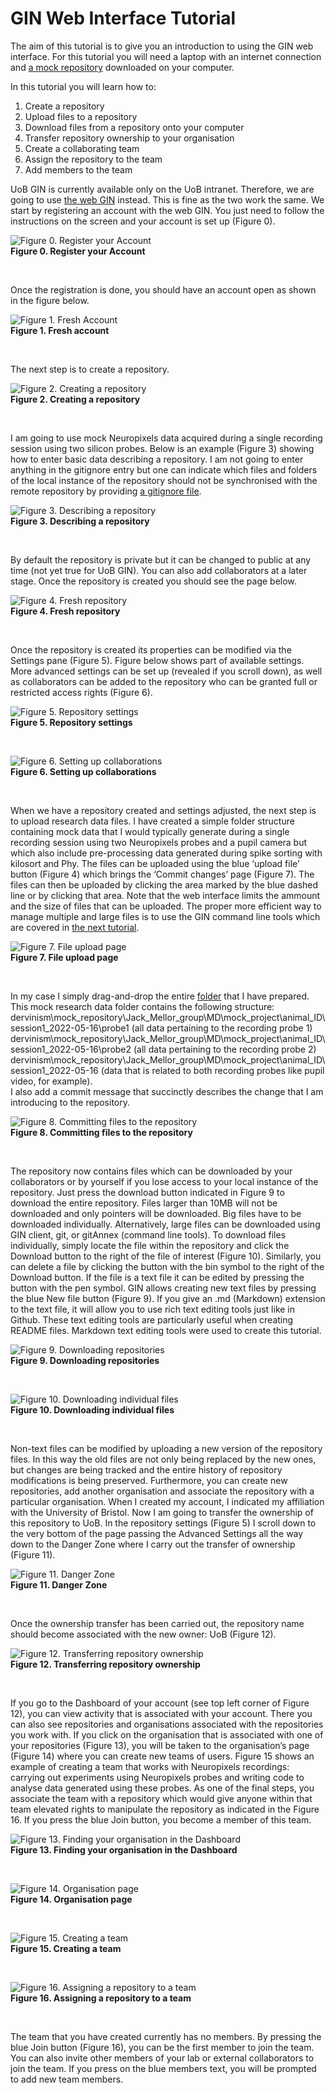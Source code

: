 # GIN Web Interface Tutorial

The aim of this tutorial is to give you an introduction to using the GIN web interface. For this tutorial you will need a laptop with an internet connection and [a mock repository](TeamNeuroUoB) downloaded on your computer.

In this tutorial you will learn how to:
1. Create a repository
2. Upload files to a repository
3. Download files from a repository onto your computer
4. Transfer repository ownership to your organisation
5. Create a collaborating team
6. Assign the repository to the team
7. Add members to the team

UoB GIN is currently available only on the UoB intranet. Therefore, we are going to use [the web GIN](https://gin.g-node.org/) instead. This is fine as the two work the same. We start by registering an account with the web GIN. You just need to follow the instructions on the screen and your account is set up (Figure 0).

![Figure 0. Register your Account](Assets/Images/Fig00-registration.png) \
**Figure 0. Register your Account**
<p>&nbsp;</p>

Once the registration is done, you should have an account open as shown in the figure below.

![Figure 1. Fresh Account](Assets/Images/Fig01-registration.PNG) \
**Figure 1. Fresh account**
<p>&nbsp;</p>

The next step is to create a repository.

![Figure 2. Creating a repository](Assets/Images/Fig02-create_repository.PNG) \
**Figure 2. Creating a repository**
<p>&nbsp;</p>

I am going to use mock Neuropixels data acquired during a single recording session using two silicon probes. Below is an example (Figure 3) showing how to enter basic data describing a repository. I am not going to enter anything in the gitignore entry but one can indicate which files and folders of the local instance of the repository should not be synchronised with the remote repository by providing [a gitignore file](https://git-scm.com/docs/gitignore).

![Figure 3. Describing a repository](Assets/Images/Fig03-create_repository2.PNG) \
**Figure 3. Describing a repository**
<p>&nbsp;</p>

By default the repository is private but it can be changed to public at any time (not yet true for UoB GIN). You can also add collaborators at a later stage. Once the repository is created you should see the page below.

![Figure 4. Fresh repository](Assets/Images/Fig04-create_repository3.PNG) \
**Figure 4. Fresh repository**
<p>&nbsp;</p>

Once the repository is created its properties can be modified via the Settings pane (Figure 5). Figure below shows part of available settings. More advanced settings can be set up (revealed if you scroll down), as well as collaborators can be added to the repository who can be granted full or restricted access rights (Figure 6).

![Figure 5. Repository settings](Assets/Images/Fig05-settings.PNG) \
**Figure 5. Repository settings**
<p>&nbsp;</p>

![Figure 6. Setting up collaborations](Assets/Images/Fig06-collaborations.PNG) \
**Figure 6. Setting up collaborations**
<p>&nbsp;</p>

When we have a repository created and settings adjusted, the next step is to upload research data files. I have created a simple folder structure containing mock data that I would typically generate during a single recording session using two Neuropixels probes and a pupil camera but which also include pre-processing data generated during spike sorting with kilosort and Phy. The files can be uploaded using the blue ‘upload file’ button (Figure 4) which brings the ‘Commit changes’ page (Figure 7). The files can then be uploaded by clicking the area marked by the blue dashed line or by clicking that area. Note that the web interface limits the ammount and the size of files that can be uploaded. The proper more efficient way to manage multiple and large files is to use the GIN command line tools which are covered in [the next tutorial](GIN-client-tutorial.md).

![Figure 7. File upload page](Assets/Images/Fig07-upload_files.PNG) \
**Figure 7. File upload page**
<p>&nbsp;</p>

In my case I simply drag-and-drop the entire [folder](TeamNeuroUoB) that I have prepared. This mock research data folder contains the following structure: \
dervinism\mock_repository\Jack_Mellor_group\MD\mock_project\animal_ID\session1_2022-05-16\probe1 (all data pertaining to the recording probe 1) \
dervinism\mock_repository\Jack_Mellor_group\MD\mock_project\animal_ID\session1_2022-05-16\probe2 (all data pertaining to the recording probe 2) \
dervinism\mock_repository\Jack_Mellor_group\MD\mock_project\animal_ID\session1_2022-05-16 (data that is related to both recording probes like pupil video, for example). \
I also add a commit message that succinctly describes the change that I am introducing to the repository.

![Figure 8. Committing files to the repository](Assets/Images/Fig08-upload_files2.PNG) \
**Figure 8. Committing files to the repository**
<p>&nbsp;</p>

The repository now contains files which can be downloaded by your collaborators or by yourself if you lose access to your local instance of the repository. Just press the download button indicated in Figure 9 to download the entire repository. Files larger than 10MB will not be downloaded and only pointers will be downloaded. Big files have to be downloaded individually. Alternatively, large files can be downloaded using GIN client, git, or gitAnnex (command line tools). To download files individually, simply locate the file within the repository and click the Download button to the right of the file of interest (Figure 10). Similarly, you can delete a file by clicking the button with the bin symbol to the right of the Download button. If the file is a text file it can be edited by pressing the button with the pen symbol. GIN allows creating new text files by pressing the blue New file button (Figure 9). If you give an .md (Markdown) extension to the text file, it will allow you to use rich text editing tools just like in Github. These text editing tools are particularly useful when creating README files. Markdown text editing tools were used to create this tutorial.

![Figure 9. Downloading repositories](Assets/Images/Fig09-download_files.PNG) \
**Figure 9. Downloading repositories**
<p>&nbsp;</p>

![Figure 10. Downloading individual files](Assets/Images/Fig10-download_files2.PNG) \
**Figure 10. Downloading individual files**
<p>&nbsp;</p>

Non-text files can be modified by uploading a new version of the repository files. In this way the old files are not only being replaced by the new ones, but changes are being tracked and the entire history of repository modifications is being preserved. Furthermore, you can create new repositories, add another organisation and associate the repository with a particular organisation. When I created my account, I indicated my affiliation with the University of Bristol. Now I am going to transfer the ownership of this repository to UoB. In the repository settings (Figure 5) I scroll down to the very bottom of the page passing the Advanced Settings all the way down to the Danger Zone where I carry out the transfer of ownership (Figure 11).

![Figure 11. Danger Zone](Assets/Images/Fig11-danger_zone.PNG) \
**Figure 11. Danger Zone**
<p>&nbsp;</p>

Once the ownership transfer has been carried out, the repository name should become associated with the new owner: UoB (Figure 12).

![Figure 12. Transferring repository ownership](Assets/Images/Fig12-repository_name.PNG) \
**Figure 12. Transferring repository ownership**
<p>&nbsp;</p>

If you go to the Dashboard of your account (see top left corner of Figure 12), you can view activity that is associated with your account. There you can also see repositories and organisations associated with the repositories you work with. If you click on the organisation that is associated with one of your repositories (Figure 13), you will be taken to the organisation’s page (Figure 14) where you can create new teams of users. Figure 15 shows an example of creating a team that works with Neuropixels recordings: carrying out experiments using Neuropixels probes and writing code to analyse data generated using these probes. As one of the final steps, you associate the team with a repository which would give anyone within that team elevated rights to manipulate the repository as indicated in the Figure 16. If you press the blue Join button, you become a member of this team.

![Figure 13. Finding your organisation in the Dashboard](Assets/Images/Fig13-Dashboard.PNG) \
**Figure 13. Finding your organisation in the Dashboard**
<p>&nbsp;</p>

![Figure 14. Organisation page](Assets/Images/Fig14-organisation_page.PNG) \
**Figure 14. Organisation page**
<p>&nbsp;</p>

![Figure 15. Creating a team](Assets/Images/Fig15-create_team.PNG) \
**Figure 15. Creating a team**
<p>&nbsp;</p>

![Figure 16. Assigning a repository to a team](Assets/Images/Fig16-associate_repository_with_team.PNG) \
**Figure 16. Assigning a repository to a team**
<p>&nbsp;</p>

The team that you have created currently has no members. By pressing the blue Join button (Figure 16), you can be the first member to join the team. You can also invite other members of your lab or external collaborators to join the team. If you press on the blue members text, you will be prompted to add new team members.
